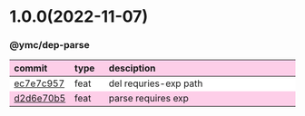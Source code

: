 
<style>
table{display:table;width:100%;}
table th:nth-of-type(1),table th:nth-of-type(2){width:12%;}
tr:nth-child(2n){background-color:#fdcee8;}
tr:nth-child(2n-1){background-color:white;}
th{background-color:#fdcee8;}
</style>


<a name="1.0.0"></a>
# 1.0.0(2022-11-07)
### @ymc/dep-parse

<div align="center" style="margin-left: auto;margin-right: auto;background:white;">

commit|type|desciption
:----|:----|:----
[ec7e7c957](https://github.com/ymc-github/js-idea/commit/5ec7e7c9571b517fd3ffd2ebd910aa69ed624a6f)|feat|del requries-exp path
[d2d6e70b5](https://github.com/ymc-github/js-idea/commit/9d2d6e70b5ceb4858013b6eb33e5f3a72f029332)|feat|parse requires exp

</div>